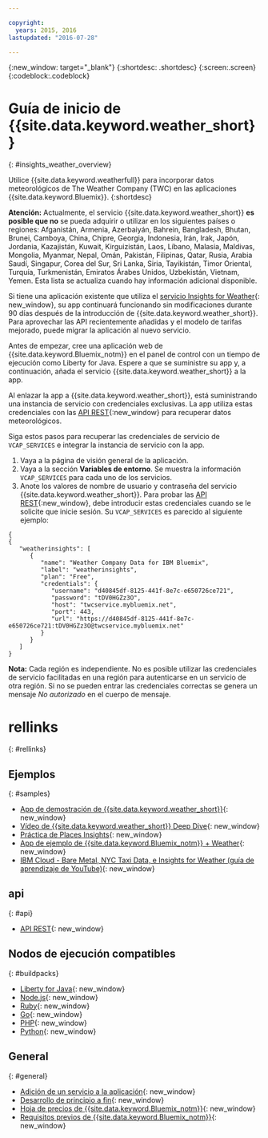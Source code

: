 ```yaml
---

copyright:
  years: 2015, 2016
lastupdated: "2016-07-28"

---
```


{:new_window: target="_blank"}
{:shortdesc: .shortdesc}
{:screen:.screen}
{:codeblock:.codeblock}

# Guía de inicio de {{site.data.keyword.weather_short}}
{: #insights_weather_overview}

Utilice {{site.data.keyword.weatherfull}} para incorporar datos
meteorológicos de The Weather Company (TWC) en las aplicaciones
{{site.data.keyword.Bluemix}}.
{:shortdesc}

**Atención:** Actualmente, el servicio {{site.data.keyword.weather_short}} **es posible que no** se pueda adquirir
o utilizar en los siguientes países o regiones: Afganistán, Armenia, Azerbaiyán,
Bahrein, Bangladesh, Bhutan, Brunei, Camboya, China, Chipre, Georgia,
Indonesia, Irán, Irak, Japón, Jordania, Kazajistán, Kuwait, Kirguizistán, Laos,
Líbano, Malasia, Maldivas, Mongolia, Myanmar, Nepal, Omán, Pakistán, Filipinas,
Qatar, Rusia, Arabia Saudí, Singapur, Corea del Sur, Sri Lanka, Siria,
Tayikistán, Timor Oriental, Turquía, Turkmenistán, Emiratos Árabes Unidos,
Uzbekistán, Vietnam, Yemen. Esta lista se actualiza cuando hay información adicional disponible.

Si tiene una aplicación existente que utiliza el
[servicio Insights for Weather](https://console.{DomainName}/docs/services/InsightsWeather/index.html){: new_window},
su app continuará funcionando sin modificaciones durante 90 días después de la introducción de
{{site.data.keyword.weather_short}}. Para aprovechar las API recientemente añadidas
y el modelo de tarifas mejorado, puede migrar la aplicación al nuevo servicio.

Antes de empezar, cree una aplicación web de {{site.data.keyword.Bluemix_notm}} en el panel de control con un tiempo de ejecución como Liberty for Java. Espere a que se suministre su app
y, a continuación, añada el servicio {{site.data.keyword.weather_short}} a la app.

Al enlazar la app a {{site.data.keyword.weather_short}}, está suministrando una
instancia de servicio con credenciales exclusivas. La app utiliza estas credenciales con las [API REST](https://twcservice.{APPDomain}/rest-api/){:new_window} para recuperar datos meteorológicos.

Siga estos pasos para recuperar las credenciales de servicio de `VCAP_SERVICES`
e integrar la instancia de servicio con la app.

1. Vaya a la página de visión general de la aplicación.
2. Vaya a la sección **Variables de entorno**. Se muestra la información `VCAP_SERVICES` para cada uno de los servicios.
3. Anote los valores de nombre de usuario y contraseña del servicio {{site.data.keyword.weather_short}}.
Para probar las [API REST](https://twcservice.{APPDomain}/rest-api/){:new_window},
debe introducir estas credenciales cuando se le solicite que inicie sesión.
Su `VCAP_SERVICES` es parecido al siguiente ejemplo:

```
{
{
   "weatherinsights": [
      {
         "name": "Weather Company Data for IBM Bluemix",
         "label": "weatherinsights",
         "plan": "Free",
         "credentials": {
            "username": "d40845df-8125-441f-8e7c-e650726ce721",
            "password": "tDV0HGZz3O",
            "host": "twcservice.mybluemix.net",
            "port": 443,
            "url": "https://d40845df-8125-441f-8e7c-e650726ce721:tDV0HGZz3O@twcservice.mybluemix.net"
         }
      }
   ]
}
```

**Nota:** Cada región es independiente. No es posible utilizar las credenciales de servicio facilitadas en una región para autenticarse en un servicio de otra región.
Si no se pueden entrar las credenciales correctas se genera un mensaje *No autorizado*
en el cuerpo de mensaje.

# rellinks
{: #rellinks}
## Ejemplos
{: #samples}
* [App de demostración de {{site.data.keyword.weather_short}}](http://weather-company-data-demo.{APPDomain}){: new_window}
* [Vídeo de {{site.data.keyword.weather_short}} Deep Dive](https://youtu.be/pZHXIibziUo){: new_window}
* [Práctica de Places Insights](https://github.com/IBM-Bluemix/places-insights-lab){: new_window}
* [App de ejemplo de {{site.data.keyword.Bluemix_notm}} + Weather](https://github.com/IBM-Bluemix/insights-weather){: new_window}
* [IBM Cloud - Bare Metal, NYC Taxi Data, e Insights for Weather (guía de aprendizaje de YouTube)](https://www.youtube.com/watch?v=Uwmzpx9DZ5c){: new_window}

## api
{: #api}
* [API REST](https://twcservice.{APPDomain}/rest-api/){: new_window}

## Nodos de ejecución compatibles
{: #buildpacks}
* [Liberty for Java](https://console.{DomainName}/docs/runtimes/liberty/index.html){: new_window}
* [Node.js](https://console.{DomainName}/docs/runtimes/nodejs/index.html){: new_window}
* [Ruby](https://console.{DomainName}/docs/runtimes/ruby/index.html){: new_window}
* [Go](https://console.{DomainName}/docs/runtimes/go/index.html){: new_window}
* [PHP](https://console.{DomainName}/docs/runtimes/php/index.html){: new_window}
* [Python](https://console.{DomainName}/docs/runtimes/python/index.html){: new_window}

## General
{: #general}
* [Adición de un servicio a la aplicación](/docs/services/reqnsi.html){: new_window}
* [Desarrollo de principio a fin](https://console.{DomainName}/docs/cfapps/ee.html){: new_window}
* [Hoja de precios de {{site.data.keyword.Bluemix_notm}}](https://console.{DomainName}/pricing/){: new_window}
* [Requisitos previos de {{site.data.keyword.Bluemix_notm}}](https://developer.ibm.com/bluemix/support/#prereqs){: new_window}
